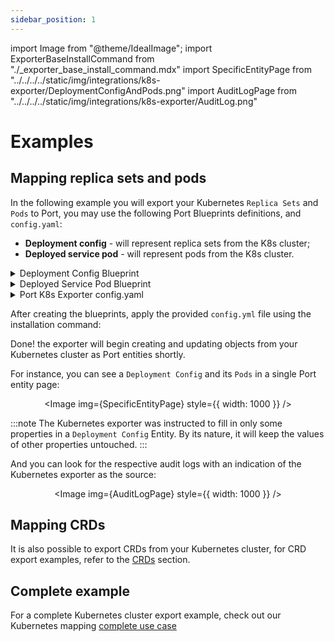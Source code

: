 ```yaml
---
sidebar_position: 1
---
```


import Image from "@theme/IdealImage";
import ExporterBaseInstallCommand from "./\_exporter_base_install_command.mdx"
import SpecificEntityPage from "../../../../static/img/integrations/k8s-exporter/DeploymentConfigAndPods.png"
import AuditLogPage from "../../../../static/img/integrations/k8s-exporter/AuditLog.png"

# Examples

## Mapping replica sets and pods

In the following example you will export your Kubernetes `Replica Sets` and `Pods` to Port, you may use the following Port Blueprints definitions, and `config.yaml`:

- **Deployment config** - will represent replica sets from the K8s cluster;
- **Deployed service pod** - will represent pods from the K8s cluster.

<details>
<summary> Deployment Config Blueprint </summary>

```json showLineNumbers
{
  "identifier": "deploymentConfig",
  "title": "Deployment Config",
  "icon": "Cluster",
  "schema": {
    "properties": {
      "newRelicUrl": {
        "type": "string",
        "format": "url",
        "title": "New Relic",
        "description": "Link to the new relic dashboard of the service",
        "default": "https://newrelic.com"
      },
      "sentryUrl": {
        "type": "string",
        "format": "url",
        "title": "Sentry URL",
        "description": "Link to the new sentry dashboard of the service",
        "default": "https://sentry.io/"
      },
      "prometheusUrl": {
        "type": "string",
        "format": "url",
        "title": "Prometheus URL",
        "default": "https://prometheus.io"
      },
      "locked": {
        "type": "boolean",
        "title": "Locked",
        "default": false,
        "description": "Are deployments currently allowed for this configuration",
        "icon": "Lock"
      },
      "creationTimestamp": {
        "type": "string",
        "title": "Creation Timestamp",
        "format": "date-time"
      },
      "annotations": {
        "type": "object",
        "title": "Annotations"
      },
      "status": {
        "type": "object",
        "title": "Status"
      }
    },
    "required": []
  },
  "mirrorProperties": {},
  "calculationProperties": {},
  "relations": {}
}
```

</details>

<details>
<summary> Deployed Service Pod Blueprint </summary>

```json showLineNumbers
{
  "identifier": "deployedServicePod",
  "title": "Deployed Service Pod",
  "icon": "Cluster",
  "schema": {
    "properties": {
      "startTime": {
        "type": "string",
        "title": "Start Time",
        "format": "date-time"
      },
      "phase": {
        "type": "string",
        "title": "Phase",
        "enum": ["Pending", "Running", "Succeeded", "Failed", "Unknown"],
        "enumColors": {
          "Pending": "yellow",
          "Running": "blue",
          "Succeeded": "green",
          "Failed": "red",
          "Unknown": "darkGray"
        }
      },
      "labels": {
        "type": "object",
        "title": "Labels"
      },
      "containers": {
        "title": "Containers",
        "type": "array"
      },
      "conditions": {
        "type": "array",
        "title": "Conditions"
      }
    },
    "required": []
  },
  "mirrorProperties": {},
  "calculationProperties": {},
  "relations": {
    "deploymentConfig": {
      "target": "deploymentConfig",
      "required": false,
      "many": false
    }
  }
}
```

</details>

<details>
<summary> Port K8s Exporter config.yaml </summary>

```yaml showLineNumbers
resources: # List of K8s resources to list, watch, and export to Port.
  - kind: apps/v1/replicasets # group/version/resource (G/V/R) format
    selector:
      query: .metadata.namespace | startswith("kube") | not # JQ boolean query. If evaluated to false - skip syncing the object.
    port:
      entity:
        mappings: # Mappings between one K8s object to one or many Port Entities. Each value is a JQ query.
          - identifier: .metadata.name
            title: .metadata.name
            blueprint: '"deploymentConfig"'
            properties:
              creationTimestamp: .metadata.creationTimestamp
              annotations: .metadata.annotations
              status: .status
  - kind: v1/pods
    selector:
      query: .metadata.namespace | startswith("kube") | not
    port:
      entity:
        mappings:
          - identifier: .metadata.name
            title: .metadata.name
            blueprint: '"deployedServicePod"'
            properties:
              startTime: .status.startTime
              phase: .status.phase
              labels: .metadata.labels
              containers: (.spec.containers | map({image, resources})) + .status.containerStatuses | group_by(.image) | map(add)
              conditions: .status.conditions
            relations:
              deploymentConfig: .metadata.ownerReferences[0].name
```

</details>

After creating the blueprints, apply the provided `config.yml` file using the installation command:

<ExporterBaseInstallCommand />

Done! the exporter will begin creating and updating objects from your Kubernetes cluster as Port entities shortly.

For instance, you can see a `Deployment Config` and its `Pods` in a single Port entity page:

<center>

<Image img={SpecificEntityPage} style={{ width: 1000 }} />

</center>

:::note
The Kubernetes exporter was instructed to fill in only some properties in a `Deployment Config` Entity. By its nature, it will keep the values of other properties untouched.
:::

And you can look for the respective audit logs with an indication of the Kubernetes exporter as the source:

<center>

<Image img={AuditLogPage} style={{ width: 1000 }} />

</center>

## Mapping CRDs

It is also possible to export CRDs from your Kubernetes cluster, for CRD export examples, refer to the [CRDs](./CRDs/crds.md) section.

## Complete example

For a complete Kubernetes cluster export example, check out our Kubernetes mapping [complete use case](../../../complete-use-cases/full-kubernetes-exporter.md)
